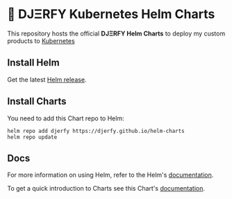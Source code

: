 # 🐳 DJΞRFY Kubernetes Helm Charts

This repository hosts the official **DJΞRFY Helm Charts** to deploy my custom products to [Kubernetes](https://kubernetes.io/)

## Install Helm

Get the latest [Helm release](https://github.com/kubernetes/helm#install).

## Install Charts

You need to add this Chart repo to Helm:

```console
helm repo add djerfy https://djerfy.github.io/helm-charts
helm repo update
```

## Docs

For more information on using Helm, refer to the Helm's [documentation](https://docs.helm.sh/using_helm/#quickstart-guide).

To get a quick introduction to Charts see this Chart's [documentation](https://docs.helm.sh/developing_charts/#charts).


